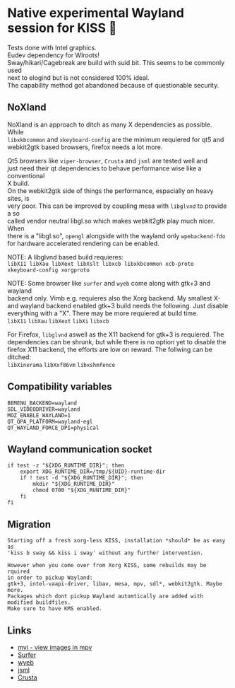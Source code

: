 # Native experimental Wayland session for KISS 🌿

Tests done with Intel graphics.  
Eudev dependency for Wlroots!  
Sway/hikari/Cagebreak are build with suid bit. This seems to be commonly used  
next to elogind but is not considered 100% ideal.   
The capability method got abandoned because of questionable security.  


## NoXland

NoXland is an approach to ditch as many X dependencies as possible. While  
`libxkbcommon` and `xkeyboard-config` are the minimum requiered for qt5 and  
webkit2gtk based browsers, firefox needs a lot more.  

Qt5 browsers like `viper-browser`, `Crusta` and `jsml` are tested well and  
just need their qt dependencies to behave performance wise like a conventional  
X build.  
On the webkit2gtk side of things the performance, espacially on heavy sites, is  
very poor. This can be improved by coupling mesa with `libglvnd` to provide a so  
called vendor neutral libgl.so which makes webkit2gtk play much nicer. When  
there is a "libgl.so", `opengl` alongside with the wayland only `wpebackend-fdo`  
for hardware accelerated rendering can be enabled.  

NOTE: A libglvnd based build requieres:  
      `libX11 libXau libXext libXslt libxcb libxkbcommon xcb-proto`  
      `xkeyboard-config xorgproto`  

NOTE: Some browser like `surfer` and `wyeb` come along with gtk+3 and wayland  
      backend only. Vimb e.g. requieres also the Xorg backend. My smallest X-  
      and wayland backend enabled gtk+3 build needs the following. Just disable  
      everything with a "X". There may be more requiered at build time.  
      `libX11` `libXau` `libXext` `libXi` `libxcb`  
      
For Firefox, `libglvnd` aswell as the X11 backend for gtk+3 is requiered. The  
dependencies can be shrunk, but while there is no option yet to disable the
firefox X11 backend, the efforts are low on reward. The follwing can be ditched:  
`libXinerama` `libXxf86vm` `libxshmfence`  
 
## Compatibility variables
```
BEMENU_BACKEND=wayland
SDL_VIDEODRIVER=wayland
MOZ_ENABLE_WAYLAND=1
QT_QPA_PLATFORM=wayland-egl
QT_WAYLAND_FORCE_DPI=physical
```

## Wayland communication socket
```
if test -z "${XDG_RUNTIME_DIR}"; then
    export XDG_RUNTIME_DIR=/tmp/${UID}-runtime-dir
    if ! test -d "${XDG_RUNTIME_DIR}"; then
        mkdir "${XDG_RUNTIME_DIR}"
        chmod 0700 "${XDG_RUNTIME_DIR}"
    fi
fi
```

## Migration
```
Starting off a fresh xorg-less KISS, installation *should* be as easy as
'kiss b sway && kiss i sway' without any further intervention.

However when you come over from Xorg KISS, some rebuilds may be rquired
in order to pickup Wayland:
gtk+3, intel-vaapi-driver, libav, mesa, mpv, sdl*, webkit2gtk. Maybe more.
Packages which dont pickup Wayland automtically are added with modified buildfiles.
Make sure to have KMS enabled.
```

## Links
- [mvi - view images in mpv](https://github.com/occivink/mpv-image-viewer)  
- [Surfer](https://github.com/nihilowy/surfer) 
- [wyeb](https://github.com/jun7/wyeb)  
- [jsml](https://github.com/troysung/jsml)  
- [Crusta](https://github.com/Tarptaeya/Crusta)

